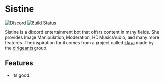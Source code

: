 # Sistine

[![Discord](https://discordapp.com/api/guilds/324051061033926666/embed.png)](https://discord.gg/XdqBZ5a)
[![Build Status](https://travis-ci.com/Kashalls/Sistine.svg?branch=master)](https://travis-ci.com/Kashalls/Sistine)

Sistine is a discord entertainment bot that offers content in many fields. She provides Image Manipulation, Moderation, HD Music/Audio, and many more features.
The inspiration for it comes from a project called [klasa](https://github.com/dirigeants/klasa) made by the [dirigeants](https://github.com/dirigeants) group.


## Features
- Its good.
